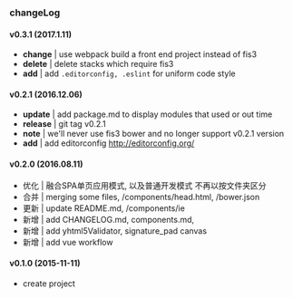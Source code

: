 ### changeLog


#### v0.3.1 (2017.1.11)
* **change** | use webpack build a front end project instead of fis3
* **delete** | delete stacks which require fis3
* **add** | add `.editorconfig, .eslint` for uniform code style

#### v0.2.1 (2016.12.06)

* **update** | add package.md to display modules that used or out time
* **release** | git tag v0.2.1
* **note** | we'll never use fis3 bower and no longer support v0.2.1 version  
* **add** | add editorconfig http://editorconfig.org/

#### v0.2.0 (2016.08.11)

* 优化 | 融合SPA单页应用模式, 以及普通开发模式 不再以按文件夹区分  
* 合并 | merging some files, /components/head.html, /bower.json
* 更新 | update README.md, /components/ie
* 新增 | add CHANGELOG.md, components.md,
* 新增 | add yhtml5Validator, signature_pad canvas 
* 新增 | add vue workflow 


#### v0.1.0 (2015-11-11)

* create project
